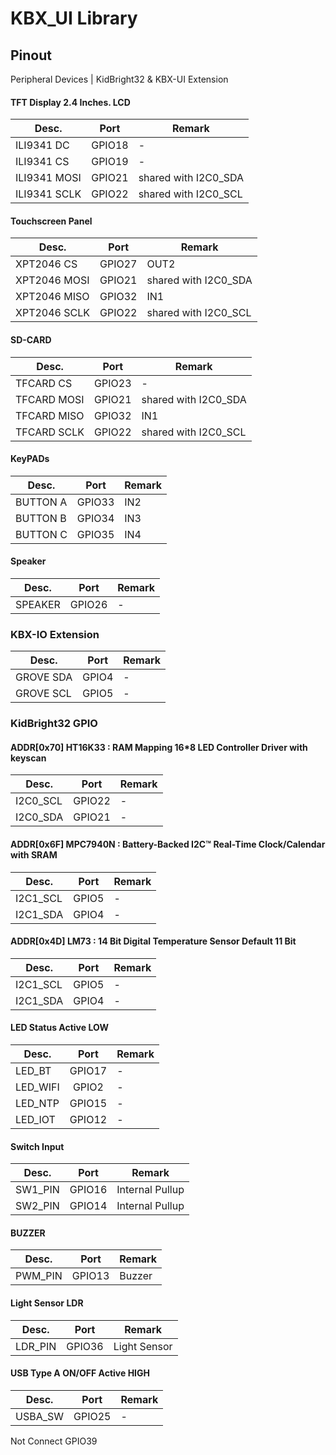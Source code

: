 # KBX_UI Library

## Pinout
Peripheral Devices | KidBright32 & KBX-UI Extension

#### TFT Display 2.4 Inches. LCD
| Desc.  | Port | Remark |
|-------|:---:|----------|
| ILI9341 DC   | GPIO18 | - |
| ILI9341 CS   | GPIO19 | - |
| ILI9341 MOSI | GPIO21 | shared with I2C0_SDA |
| ILI9341 SCLK | GPIO22 | shared with I2C0_SCL |

#### Touchscreen Panel
| Desc.  | Port | Remark |
|-------|:---:|----------|
| XPT2046 CS   | GPIO27 | OUT2 |
| XPT2046 MOSI | GPIO21 | shared with I2C0_SDA |
| XPT2046 MISO | GPIO32 | IN1 |
| XPT2046 SCLK | GPIO22 | shared with I2C0_SCL |

#### SD-CARD
| Desc.  | Port | Remark |
|-------|:---:|----------|
| TFCARD CS   | GPIO23 | - |
| TFCARD MOSI | GPIO21 | shared with I2C0_SDA |
| TFCARD MISO | GPIO32 | IN1 |
| TFCARD SCLK | GPIO22 | shared with I2C0_SCL |

#### KeyPADs
| Desc.  | Port | Remark |
|-------|:---:|----------|
| BUTTON A | GPIO33 | IN2 |
| BUTTON B | GPIO34 | IN3 |
| BUTTON C | GPIO35 | IN4 |

#### Speaker
| Desc.  | Port | Remark |
|-------|:---:|----------|
| SPEAKER | GPIO26 | - |

### KBX-IO Extension
| Desc.  | Port | Remark |
|-------|:---:|----------|
| GROVE SDA | GPIO4 | - |
| GROVE SCL | GPIO5 | - |

### KidBright32 GPIO
#### ADDR[0x70] HT16K33 : RAM Mapping 16*8 LED Controller Driver with keyscan
| Desc.  | Port | Remark |
|-------|:---:|----------|
| I2C0_SCL | GPIO22 | - |
| I2C0_SDA | GPIO21 | - |

#### ADDR[0x6F] MPC7940N : Battery-Backed I2C™ Real-Time Clock/Calendar with SRAM
| Desc.  | Port | Remark |
|-------|:---:|----------|
| I2C1_SCL | GPIO5 | - |
| I2C1_SDA | GPIO4 | - |

#### ADDR[0x4D] LM73 : 14 Bit Digital Temperature Sensor Default 11 Bit 
| Desc.  | Port | Remark |
|-------|:---:|----------|
| I2C1_SCL | GPIO5 | - |
| I2C1_SDA | GPIO4 | - |

#### LED Status Active LOW
| Desc.  | Port | Remark |
|-------|:---:|----------|
| LED_BT   | GPIO17 | - |
| LED_WIFI | GPIO2 | - |
| LED_NTP  | GPIO15 | - |
| LED_IOT  | GPIO12 | - |

#### Switch Input
| Desc.  | Port | Remark |
|-------|:---:|----------|
| SW1_PIN | GPIO16 | Internal Pullup |
| SW2_PIN | GPIO14 | Internal Pullup |

#### BUZZER
| Desc.  | Port | Remark |
|-------|:---:|----------|
| PWM_PIN | GPIO13 | Buzzer |

#### Light Sensor LDR
| Desc.  | Port | Remark |
|-------|:---:|----------|
|LDR_PIN | GPIO36 | Light Sensor |

#### USB Type A ON/OFF Active HIGH
| Desc.  | Port | Remark |
|-------|:---:|----------|
| USBA_SW | GPIO25 | - |

Not Connect GPIO39
